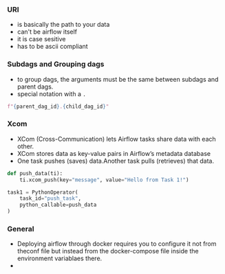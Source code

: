 ### URI

- is basically the path to your data
- can't be airflow itself
- it is case sesitive
- has to be ascii compliant

### Subdags and Grouping dags

- to group dags, the arguments must be the same between subdags and parent dags.
- special notation with a `.`

```python
f"{parent_dag_id}.{child_dag_id}"
```

### Xcom

- XCom (Cross-Communication) lets Airflow tasks share data with each other.
- XCom stores data as key-value pairs in Airflow’s metadata database
- One task pushes (saves) data.Another task pulls (retrieves) that data.

```Python
def push_data(ti):
    ti.xcom_push(key="message", value="Hello from Task 1!")

task1 = PythonOperator(
    task_id="push_task",
    python_callable=push_data
)
```

### General

- Deploying airflow through docker requires you to configure it not from theconf file but instead from the docker-compose file inside the environment variablaes there.
-
